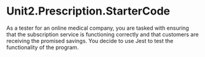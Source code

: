 # Unit2.Prescription.StarterCode

As a tester for an online medical company, you are tasked with ensuring that the subscription service is functioning correctly and that customers are receiving the promised savings. You decide to use Jest to test the functionality of the program.


